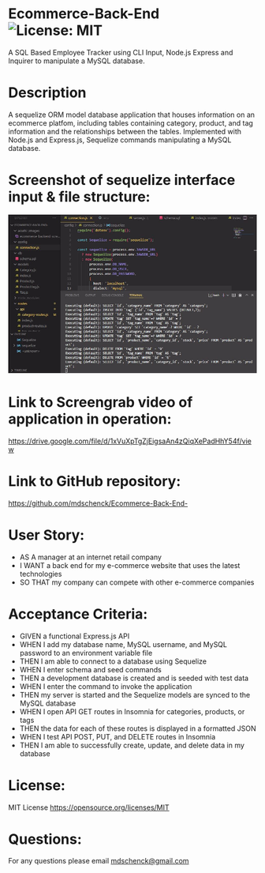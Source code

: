 # Ecommerce-Back-End ![License: MIT](https://img.shields.io/badge/License-MIT-yellow.svg)

A SQL Based Employee Tracker using CLI Input, Node.js Express and Inquirer to manipulate a MySQL database.

# Description

A sequelize ORM model database application that houses information on an ecommerce platfom, including tables containing category, product, and tag information and the relationships between the tables. Implemented with Node.js and Express.js, Sequelize commands manipulating a MySQL database.

# Screenshot of sequelize interface input & file structure:

![Screenshot  of sequelize interface input & file structure:](./assets/images/ecommerce-backend-screenshot1.JPG)

# Link to Screengrab video of application in operation:

https://drive.google.com/file/d/1xVuXpTgZjEigsaAn4zQiqXePadHhY54f/view

# Link to GitHub repository:

https://github.com/mdschenck/Ecommerce-Back-End-

# User Story:

- AS A manager at an internet retail company
- I WANT a back end for my e-commerce website that uses the latest technologies
- SO THAT my company can compete with other e-commerce companies

# Acceptance Criteria:

- GIVEN a functional Express.js API
- WHEN I add my database name, MySQL username, and MySQL password to an environment variable file
- THEN I am able to connect to a database using Sequelize
- WHEN I enter schema and seed commands
- THEN a development database is created and is seeded with test data
- WHEN I enter the command to invoke the application
- THEN my server is started and the Sequelize models are synced to the MySQL database
- WHEN I open API GET routes in Insomnia for categories, products, or tags
- THEN the data for each of these routes is displayed in a formatted JSON
- WHEN I test API POST, PUT, and DELETE routes in Insomnia
- THEN I am able to successfully create, update, and delete data in my database

# License:

MIT License https://opensource.org/licenses/MIT

# Questions:

For any questions please email mdschenck@gmail.com
